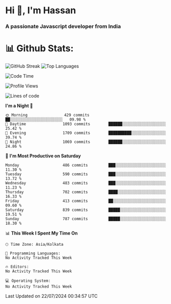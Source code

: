 # Hi 👋, I'm Hassan
### A passionate Javascript developer from India


# 📊 Github Stats:
![GitHub Streak](https://github-readme-streak-stats.herokuapp.com/?user=codeblooded47&theme=dracula&hide_border=false)
![Top Languages](https://github-readme-stats.vercel.app/api/top-langs/?username=codeblooded47&layout=compact&theme=dracula)



<!--START_SECTION:waka-->
![Code Time](http://img.shields.io/badge/Code%20Time-820%20hrs%2030%20mins-blue)

![Profile Views](http://img.shields.io/badge/Profile%20Views-3-blue)

![Lines of code](https://img.shields.io/badge/From%20Hello%20World%20I%27ve%20Written-23.5%20million%20lines%20of%20code-blue)

**I'm a Night 🦉** 

```text
🌞 Morning                429 commits         ██░░░░░░░░░░░░░░░░░░░░░░░   09.98 % 
🌆 Daytime                1093 commits        ██████░░░░░░░░░░░░░░░░░░░   25.42 % 
🌃 Evening                1709 commits        ██████████░░░░░░░░░░░░░░░   39.74 % 
🌙 Night                  1069 commits        ██████░░░░░░░░░░░░░░░░░░░   24.86 % 
```
📅 **I'm Most Productive on Saturday** 

```text
Monday                   486 commits         ███░░░░░░░░░░░░░░░░░░░░░░   11.30 % 
Tuesday                  590 commits         ███░░░░░░░░░░░░░░░░░░░░░░   13.72 % 
Wednesday                483 commits         ███░░░░░░░░░░░░░░░░░░░░░░   11.23 % 
Thursday                 702 commits         ████░░░░░░░░░░░░░░░░░░░░░   16.33 % 
Friday                   413 commits         ██░░░░░░░░░░░░░░░░░░░░░░░   09.60 % 
Saturday                 839 commits         █████░░░░░░░░░░░░░░░░░░░░   19.51 % 
Sunday                   787 commits         █████░░░░░░░░░░░░░░░░░░░░   18.30 % 
```


📊 **This Week I Spent My Time On** 

```text
🕑︎ Time Zone: Asia/Kolkata

💬 Programming Languages: 
No Activity Tracked This Week

🔥 Editors: 
No Activity Tracked This Week

💻 Operating System: 
No Activity Tracked This Week
```


 Last Updated on 22/07/2024 00:34:57 UTC
<!--END_SECTION:waka-->


